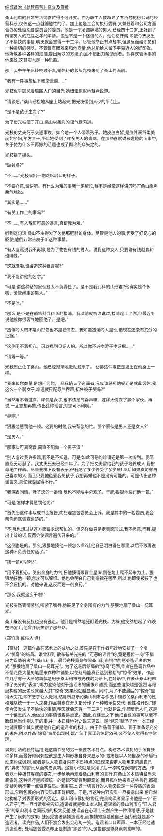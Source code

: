 [结城昌治《处理怨苦》原文及赏析](https://www.vrrw.net/wx/15374.html)

桑山利市的日常生活简直忙得不可开交。作为职工人数超过了五百的制粉公司的经营科长,仅仅这一点就够他忙的了。加上他是工会的执行委员,又兼任着和公司方面合办的处理怨苦委员会的委员。他是一个滚圆胖墩的男人,已经四十二岁,正好到了所谓男人的厄运之年的年龄。但他不是一个迷信的人。他性格开朗,即使今天发生了不愉快的事情,明天就会忘得一干二净。尽管他举止有点轻率,但这反而给职员们一种亲切的感觉。不管谁有困难来和他商量,他总能给人留下平易近人的好印象。他听取各种各样的烦恼,提出解决的方法,而且不惜出力帮助弱者。对喜欢管闲事的他来说,这其实也是一种乐趣。

那一天中午午休铃响过不久,销售科的长坂光枝来到了桑山的面前。

“我有一件事想私下和您谈谈……”

光枝似乎顾忌着周围人们的目光,她忸忸怩怩地轻声说道。

“请谈吧。”桑山轻松地从座上站起来,把光枝带到人少的平台上。

“是不是孩子生病了?”

为了使光枝便于开口,桑山以柔和的语气探问道。

光枝的丈夫死于交通事故。如今她一个人带着孩子。她皮肤白皙,是位外表纤柔美丽的少妇,年方三十,所以她受到了许多男人的青睐。在那些喜欢说长道短的同事中,关于她为什么不再嫁的话题也成了舆论的众矢之的。

光枝摇了摇头。

“缺钱吗?”

“不……”光枝显出一副难以启口的样子。

“不要介意,请讲吧。有什么为难的事我一定帮忙,我不是经常这样讲的吗?”桑山柔声柔气地说。

“其实是……”

“有关工作上的事吗?”

“不……,有人散布可恶的谣言,真使我为难。”

听到这句话,桑山不由得欠了欠他那肥胖的身体。尽管是他人的事,但受了好奇心的驱使,他倒非常热衷于听这种事情。

“有人造谣说我不再嫁,是为了物色有钱的男人。说我这种女人,只要谁有钱就肯和谁睡觉。”

“这就怪啦,谁会造这种谣言呢?”

“我不能讲他的名字。”

“可是,讲这种话的家伙也太不负责任了。是不是我们科的山形君?他确实是个多嘴、爱管闲事的男人。”

“不是他。”

“那么,是不是在销售科当科长的松浦。我以前就听谁说过,松浦迷上了你,但最近听说他被你很客气地回绝了。是吧。”

“造谣的人既不是山形君也不是松浦君。我知道造谣的人是谁,但现在还没有充分的证据。”

“这倒用不着担心。可以找到见证人的。所以你不必拘泥于找证据……”

“请等一等。”

光枝制止住了桑山。他已经渐渐地激动起来了。 仿佛这件事正是发生在他身上一样。

“我来和您商量,是想问问您,一旦我确认了造谣者,我应该惩罚他呢还是就此罢休,我这么一个弱女子,难道就只配忍气吞声,捂住被子哭吗?”

“当然用不着这样。即使是女子,也不该忍气吞声嘛。这样太便宜了那个家伙。再说,一旦您想再婚,传出这种谣言,对您可不利啊。”

“是啊。”

“狠狠地惩罚他一顿。必要的时候,我来帮您的忙。那个家伙是男人还是女人?”

“是男人。”

“那家伙可真窝囊,简直不配做一个男子汉!”

“别人造过我许多谣,我不是不知道。可是,如此可恶的诽谤还是第一次听到。我简直忍无可忍了。我丈夫死去已经四年了。为了把丈夫留给我的孩子培养成人,我拚命地工作着。尽管我嘴上没有表示,但我吃了多少苦受了多少难! 以后如果真的有自己喜欢的人,而且只要他也爱我的孩子,我想再婚也不是没有可能的。可是传出这种谣言来,真使我委屈得不行。”

“我深表同情。听了您的一番话,我也不能袖手旁观了。干脆,狠狠地惩罚他一顿。”

“可是,怎样才算惩罚他呢?”

“首先把这件事写成书面报告,向处理怨苦委员会上诉。我是其中的一名委员,我会帮你彻底调查清楚的。”

“不,我也想过从这方面请求您帮忙的。但这样做只是走表面形式,我不愿意,而且,提出上诉的话,反而会使谣言遍传开来的。”

“这倒也是的。那么,狠狠地揍他一顿怎么样?让他自己明白错在哪里,以后不敢再说这种不负责任的话了。”

“揍一顿可以吗?”

“用不着担心。使出全身的力气,把他揍得眼冒金星,趴倒在地上爬不起来为止。狠狠地揍他一顿,您才可以解恨。他也会明白自己到底错在哪里,所以,他即使被揍了也不会反抗的。对他来说,这反而是一剂良药。”

“那么,我就这么干啦!”

光枝突然表情紧张,咬紧了嘴唇,她鼓足了全身所有的力气,狠狠地扇了桑山一记耳光。

桑山既没有反抗也没有逃走。他只是愕然地死盯着光枝。大概,他突然想起了,昨晚在酒宴上,他曾开玩笑讲了那些话。

(郑竹筠 冀伶人 译)



【赏析】 这篇作品在艺术上的成功之处,首先是在于作者巧妙地安排了一个令人“惊奇”的结局。谁曾料到,散布有关光枝的 “可恶的谣言”的,竟是那位一向“不惜出力帮助弱者”的桑山利市。最后光枝竟是依照桑山利市提供的惩处造谣者的方式,“狠狠地扇了桑山一记耳光”。为了这最后结局的“惊奇”场面,作者在整篇作品中不惜花费大量的笔墨来作种种铺垫,以使结局能真正达到预期的“惊奇”效果。作品中几乎有一大半的篇幅是用于桑山利市与光枝的对话上,在对话中,作者让桑山利市作了充分的“表演”,竭力渲染他对于造谣者的痛恨和谴责;而这些渲染越是强烈,与结局构成的反差也就越大,其“惊奇”效果也就越显著。同时,为了不使最后的“惊奇”显得太突兀,即不至于让人觉得,结局所显示的桑山利市与作品中铺叙的桑山利市的性格难以统一于一人之身,作品特别在开头部分作了一种暗示性交代: 他性格开朗,“即使今天发生了不愉快的事情,明天就会忘得一干二净”; 也就是说,作品暗示人们,这是一个健忘的人,他做过的事情很容易忘记。因此,在健忘之下,他把自做的事可以毫不脸红地当作别人干的事,并一本正经地对之说三道四。是“健忘”赋予了他一本正经地谴责那个其实就是他自己的造谣者的权利。由于作品善于铺垫、善于准备好充分的条件,所以作品“惊奇”结局出现时,既产生了真正的惊奇效果,又不使人觉得有悖常理。

讽刺手法的独特运用,是这篇作品的另一重要艺术特点。构成艺术讽刺的手法有多种多样,而最好的讽刺应该是由人物形象自身来显示的: 或者是以人物自身的矛盾行动来构成讽刺, 或者是以人物自身内在本质特点的显现来否定人物用来包裹自己的“异质”的言行,从而构成讽刺。这篇小说就是采用了后一种构成讽刺的方法。作者以一种极其客观的姿态,一步步地再现着桑山利市的言行,在桑山的本质特征尚未暴露时,这种言行是顺着统一的逻辑不断得到展现的,而且孤立地来看这些言行,都毫无疑问地不带一点否定性质。但事实上,这一切言行对人物来说是一种异质的表面形式,它所包裹的内容实质却正好相反。于是,当这种内容实质一旦揭露出来,便自然地构成了对表面形式的否定。桑山利市最初的言行,完全向读者显示出他是一个“正人君子”,而一旦当读者被告知,造谣者就是桑山本人时,造谣者的桑山利市与“正人君子”的桑山利市之间形成的极大反差,使读者在心理上突然产生一种滑稽感,于是就产生了讽刺的效果: 鼓励受害者痛揍造谣者,而挨揍的竟是他自己,因为他就是那个造谣者。读完作品,人们不禁会发出会心的一笑。造谣者口口声声、一本正经地谴责造谣者; 处理怨苦委员却正是制造“怨苦”的人,这些都是够具讽刺意味的。

